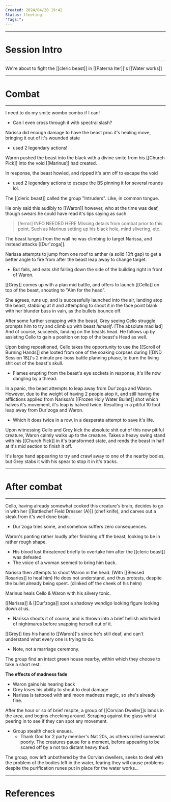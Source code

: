 ```yaml
---
Created: 2024/04/20 19:42
Status: fleeting
"Tags:":
---
```

---
# Session Intro
---
We're about to fight the [[cleric beast]] in [[Paterna Iter]]'s [[Water works]]

---
# Combat
---
I need to do my smite wombo combo if I can!
- Can I even cross through it with spectral slash?

Narissa did enough damage to have the beast proc it's healing move, bringing it out of it's wounded state
- used 2 legendary actions!

Waron pushed the beast into the black with a divine smite from his [[Church Pick]] into the void [[Marinus]] had created.

In response, the beast howled, and ripped it's arm off to escape the void
- used 2 legendary actions to escape the BS pinning it for several rounds lol.

The [[cleric beast]] called the group "Intruders".
Like, in common tongue.

He only said this audibly to [[Waron]] however, who at the time was deaf, though swears he could have read it's lips saying as such.

> [!error] INFO NEEDED HERE
> Missing details from combat prior to this point.
> Such as Marinus setting up his black hole, mind slivering, etc.

The beast lunges from the wall he was climbing to target Narissa, and instead attacks [[Dur'zoga]].

Narissa attempts to jump from one roof to anther (a solid 10ft gap) to get a better angle to fire from after the beast leap away to change target.
- But fails, and eats shit falling down the side of the building right in front of Waron.

[[Grey]] comes up with a plan mid battle, and offers to launch [[Cello]] on top of the beast, shouting to "Aim for the head".

She agrees, runs up, and is successfully launched into the air, landing atop the beast, stabbing at it and attempting to shoot it in the face point blank with her blunder buss in vain, as the bullets bounce off.

After some further scrapping with the beast, Grey seeing Cello struggle prompts him to try and climb up with beast *himself*. [The absolute mad lad]
And of course, succeeds, landing on the beasts head. He follows up by assisting Cello to gain a position on top of the beast's Head as well.

Upon being repositioned, Cello takes the opportunity to use the [[Scroll of Burning Hands]] she looted from one of the soaking corpses during [[DND Session 18]]'s 2 minute pre-boss battle planning phase, to burn the living shit out of the beast's skull.
- Flames erupting from the beast's eye sockets in response, it's life now dangling by a thread.

In a panic, the beast attempts to leap away from Dur'zoga and Waron. However, due to the weight of having 2 people atop it, and still having the afflictions applied from Narissa's [[Frozen Holy Water Bullet]] shot which halves it's movement, it's leap is halved twice. Resulting in a pitiful 10 foot leap away from Dur'zoga and Waron.
- Which it does twice in a row, in a desperate attempt to save it's life.

Upon witnessing Cello and Grey kick the absolute shit out of this now pitiful creature, Waron calmly walks up to the creature. Takes a heavy swing stand with his [[Church Pick]] in it's transformed state, and rends the beast in half at it's mid section to finish it off.

It's large hand appearing to try and crawl away to one of the nearby bodies, but Grey stabs it with his spear to stop it in it's tracks.

---
# After combat
---
Cello, having already somewhat cooked this creature's brain, decides to go in with her [[Battlechef Field Dresser (A)]] (chef knife), and carves out a steak from it's well done brain.
- Dur'zoga tries some, and somehow suffers zero consequences.

Waron's panting rather loudly after finishing off the beast, looking to be in rather rough shape.
- His blood lust threatened briefly to overtake him after the [[cleric beast]] was defeated.
- The voice of a woman seemed to bring him back.

Narissa then attempts to shoot Waron in the head. (With [[Blessed Rosaries]] to heal him)
He does not understand, and thus protests, despite the bullet already being spent. (clinked off the cheek of his helm)

Marinus heals Cello & Waron with his silvery tonic.

[[Narissa]] & [[Dur'zoga]] spot a shadowy wendigo looking figure looking down at us.
- Narissa shoots it of course, and is thrown into a brief hellish whirlwind of nightmares before snapping herself out of it.

[[Grey]] ties his hand to [[Waron]]'s since he's still deaf, and can't understand what every one is trying to do.
- Note, not a marriage ceremony.

The group find an intact green house nearby, within which they choose to take a short rest.

**The effects of madness fade**
- Waron gains his hearing back
- Grey loses his ability to shout to deal damage
- Narissa is tattooed with anti moon madness magic, so she's already fine.

After the hour or so of brief respite, a group of [[Corvian Dweller]]s lands in the area, and begins checking around. Scraping against the glass whilst peering in to see if they can spot any movement.
- Group stealth check ensues.
	- Thank God for 2 party member's Nat 20s, as others rolled somewhat poorly.
The creatures pause for a moment, before appearing to be scared off by a not too distant heavy thud.

The group, now left unbothered by the Corvian dwellers, seeks to deal with the problem of the bodies left in the water, fearing they will cause problems despite the purification runes put in place for the water works...

---
# References